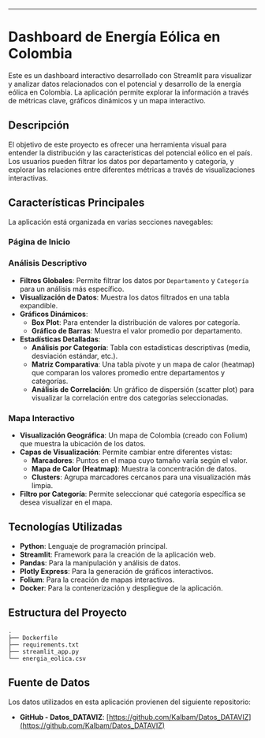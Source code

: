 ---
# Dashboard de Energía Eólica en Colombia

Este es un dashboard interactivo desarrollado con Streamlit para visualizar y analizar datos relacionados con el potencial y desarrollo de la energía eólica en Colombia. La aplicación permite explorar la información a través de métricas clave, gráficos dinámicos y un mapa interactivo.

## Descripción

El objetivo de este proyecto es ofrecer una herramienta visual para entender la distribución y las características del potencial eólico en el país. Los usuarios pueden filtrar los datos por departamento y categoría, y explorar las relaciones entre diferentes métricas a través de visualizaciones interactivas.

## Características Principales

La aplicación está organizada en varias secciones navegables:

### **Página de Inicio**
### **Análisis Descriptivo**
- **Filtros Globales**: Permite filtrar los datos por `Departamento` y `Categoría` para un análisis más específico.
- **Visualización de Datos**: Muestra los datos filtrados en una tabla expandible.
- **Gráficos Dinámicos**:
    - **Box Plot**: Para entender la distribución de valores por categoría.
    - **Gráfico de Barras**: Muestra el valor promedio por departamento.
- **Estadísticas Detalladas**:
    - **Análisis por Categoría**: Tabla con estadísticas descriptivas (media, desviación estándar, etc.).
    - **Matriz Comparativa**: Una tabla pivote y un mapa de calor (heatmap) que comparan los valores promedio entre departamentos y categorías.
    - **Análisis de Correlación**: Un gráfico de dispersión (scatter plot) para visualizar la correlación entre dos categorías seleccionadas.

### **Mapa Interactivo**
- **Visualización Geográfica**: Un mapa de Colombia (creado con Folium) que muestra la ubicación de los datos.
- **Capas de Visualización**: Permite cambiar entre diferentes vistas:
    - **Marcadores**: Puntos en el mapa cuyo tamaño varía según el valor.
    - **Mapa de Calor (Heatmap)**: Muestra la concentración de datos.
    - **Clusters**: Agrupa marcadores cercanos para una visualización más limpia.
- **Filtro por Categoría**: Permite seleccionar qué categoría específica se desea visualizar en el mapa.

## Tecnologías Utilizadas

- **Python**: Lenguaje de programación principal.
- **Streamlit**: Framework para la creación de la aplicación web.
- **Pandas**: Para la manipulación y análisis de datos.
- **Plotly Express**: Para la generación de gráficos interactivos.
- **Folium**: Para la creación de mapas interactivos.
- **Docker**: Para la contenerización y despliegue de la aplicación.

## Estructura del Proyecto

```
.
├── Dockerfile
├── requirements.txt
├── streamlit_app.py
└── energia_eolica.csv
```


## Fuente de Datos

Los datos utilizados en esta aplicación provienen del siguiente repositorio:
*   **GitHub - Datos_DATAVIZ**: [https://github.com/Kalbam/Datos_DATAVIZ](https://github.com/Kalbam/Datos_DATAVIZ)
